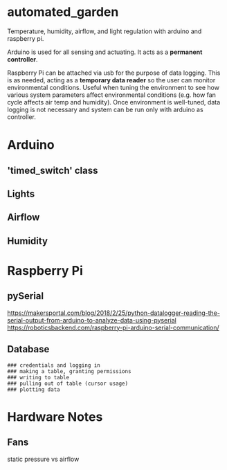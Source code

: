 # automated_garden
Temperature, humidity, airflow, and light regulation with arduino and raspberry pi. 

Arduino is used for all sensing and actuating. It acts as a **permanent controller**.

Raspberry Pi can be attached via usb for the purpose of data logging. This is as needed, acting as a **temporary data reader** so the user can monitor environmental conditions. Useful when tuning the environment to see how various system parameters affect environmental conditions (e.g. how fan cycle affects air temp and humidity). Once environment is well-tuned, data logging is not necessary and system can be run only with arduino as controller. 

# Arduino
  ## 'timed_switch' class
  ## Lights
  ## Airflow
  ## Humidity

# Raspberry Pi
  ## pySerial
  https://makersportal.com/blog/2018/2/25/python-datalogger-reading-the-serial-output-from-arduino-to-analyze-data-using-pyserial
  https://roboticsbackend.com/raspberry-pi-arduino-serial-communication/
  
  ## Database
    ### credentials and logging in
    ### making a table, granting permissions
    ### writing to table
    ### pulling out of table (cursor usage)
    ### plotting data
  
# Hardware Notes
  ## Fans 
  static pressure vs airflow
